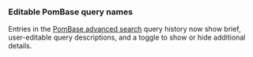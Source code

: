 ### Editable PomBase query names
<!-- newsfeed_thumbnail: advanced_search.png -->

Entries in the [PomBase advanced search](/query) query history now
show brief, user-editable query descriptions, and a toggle to show or
hide additional details.
